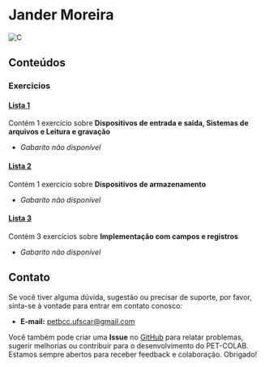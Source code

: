 # Jander Moreira

![C](https://img.shields.io/badge/C-DD0031.svg?style=for-the-badge&logo=c%2B%2B&logoColor=white)

## Conteúdos

### Exercicios

#### [Lista 1](/materias/ORI/Jander/exercicios/lista1.md)
  
Contém 1 exercício sobre **Dispositivos de entrada e saída, Sistemas de arquivos e Leitura e gravação**

- *Gabarito não disponível*

#### [Lista 2](/materias/ORI/Jander/exercicios/lista2.md)
  
Contém 1 exercício sobre **Dispositivos de armazenamento**

- *Gabarito não disponível*

#### [Lista 3](/materias/ORI/Jander/exercicios/lista3.md)
  
Contém 3 exercícios sobre **Implementação com campos e registros**

- *Gabarito não disponível*



## Contato

Se você tiver alguma dúvida, sugestão ou precisar de suporte, por favor, sinta-se à vontade para entrar em contato conosco:

- **E-mail:** petbcc.ufscar@gmail.com

Você também pode criar uma **Issue** no [GitHub](https://github.com/petbccufscar/pet-colab/issues) para relatar problemas, sugerir melhorias ou contribuir para o desenvolvimento do PET-COLAB. Estamos sempre abertos para receber feedback e colaboração. Obrigado!
